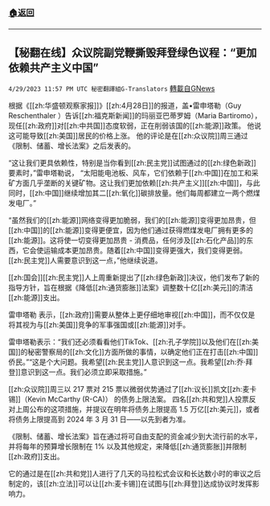 ###  [:house:返回](README.md)
---


## 【秘翻在线】众议院副党鞭撕毁拜登绿色议程：“更加依赖共产主义中国”
`4/29/2023 11:57 PM UTC 秘密翻譯組G-Translators` [轉載自GNews](https://gnews.org/articles/1263197)

根据《[[zh:华盛顿观察家报]]》[[zh:4月28日]]的报道，盖•雷申塔勒（Guy Reschenthaler ）告诉[[zh:福克斯新闻]]的玛丽亚巴蒂罗姆（Maria Bartiromo），现任[[zh:政府]]对[[zh:中共国]]态度软弱，正在削弱该国的[[zh:能源]]政策。 他说这可能导致[[zh:美国]]居民的价格上涨。 他的评论是在[[zh:众议院]]周三通过《限制、储蓄、增长法案》之后发表的。

“这让我们更具依赖性，特别是当你看到[[zh:民主党]]试图通过的[[zh:绿色新政]]要素时，”雷申塔勒说， “太阳能电池板、风车，它们依赖于[[zh:中国]]在加工和采矿方面几乎垄断的关键矿物。这让我们更加依赖[[zh:共产主义]][[zh:中国]]，与此同时，[[zh:中国]]继续增加其二[[zh:氧化]]碳排放量。他们每周都建立一两个燃煤发电厂。”

“虽然我们的[[zh:能源]]网络变得更加脆弱，我们的[[zh:能源]]变得更加昂贵，但[[zh:中国]]的[[zh:能源]]变得更便宜，因为他们通过获得燃煤发电厂拥有更多的[[zh:能源]]。这将使一切变得更加昂贵 - 消费品，任何涉及[[zh:石化产品]]的东西，它会使运输成本更加昂贵。随着[[zh:中国]]变得更强大，我们变得更弱。[[zh:民主党]]人需要意识到这一点，”他继续说道。

[[zh:国会]][[zh:民主党]]人上周重新提出了[[zh:绿色新政]]决议，他们发布了新的指导方针，旨在根据《降低[[zh:通货膨胀]]法案》调整数十亿[[zh:美元]]的清洁[[zh:能源]]支出。

雷申塔勒 表示，[[zh:政府]]需要从整体上更仔细地审视[[zh:中国]]，而不仅仅是将其视为与[[zh:美国]]竞争的军事强国或[[zh:能源]]对手。

雷申塔勒表示：“我们还必须看看他们TikTok、[[zh:孔子学院]]以及他们在[[zh:美国]]的秘密警察局的[[zh:文化]]方面所做的事情，以确定他们正在打击[[zh:中国]]侨民。”“这是个大问题。我希望[[zh:民主党]]人意识到这一点。我希望[[zh:乔·拜登]]意识到这一点。我们必须立即采取措施。”

[[zh:众议院]]周三以 217 票对 215 票以微弱优势通过了[[zh:议长]]凯文[[zh:麦卡锡]]（Kevin McCarthy (R-CA)） 的债务上限法案。 四名[[zh:共和党]]人投票反对上周公布的这项措施，并提议在明年将债务上限提高 1.5 万亿[[zh:美元]]，或者将债务上限提高到 2024 年 3 月 31 日——以先到者为准。

《限制、储蓄、增长法案》旨在通过将可自由支配的资金减少到大流行前的水平，并将每年的预算增长限制在 1% 以及其他规定，来降低[[zh:通货膨胀]]并限制[[zh:政府]]支出。

它的通过是在[[zh:共和党]]人进行了几天的马拉松式会议和长达数小时的审议之后制定的，该[[zh:立法]]可以让[[zh:麦卡锡]]在试图与[[zh:拜登]]达成协议时发挥影响力。
